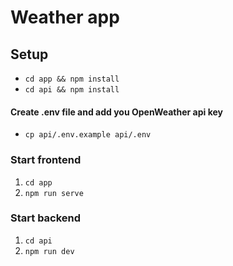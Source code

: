 # Weather app

## Setup
- `cd app && npm install`
- `cd api && npm install`

#### Create .env file and add you OpenWeather api key
- `cp api/.env.example api/.env`


### Start frontend
1. `cd app`
2. `npm run serve`


### Start backend
1.  `cd api`
2. `npm run dev`